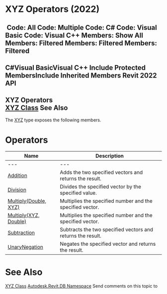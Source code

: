 # XYZ Operators (2022)

﻿
 Code: All Code: Multiple Code: C# Code: Visual Basic Code: Visual C++  Members: Show All Members: Filtered Members: Filtered Members: Filtered   
---  
C#Visual BasicVisual C++
Include Protected MembersInclude Inherited Members
Revit 2022 API  
---  
XYZ Operators  
[XYZ Class](c2fd995c-95c0-58fb-f5de-f3246cbc5600.md "XYZ Class") See Also  
---  
The [XYZ](c2fd995c-95c0-58fb-f5de-f3246cbc5600.md "XYZ Class") type exposes the following members.
# Operators
| Name | Description |
| --- | --- |
| --- | --- | --- |
| [Addition](e19b0989-f628-ba42-a67e-7e3cad42df4c.md "Addition Operator") | Adds the two specified vectors and returns the result. |
| [Division](33091c6f-88ed-1263-33d6-2b0070b24268.md "Division Operator") | Divides the specified vector by the specified value. |
| [Multiply(Double, XYZ)](4fd3fab2-424f-907b-b3b9-6507eebb2e5a.md "Multiply Operator \(Double, XYZ\)") | Multiplies the specified number and the specified vector. |
| [Multiply(XYZ, Double)](f86834d9-8bc4-3f1d-0032-ca9d9d5cd5a6.md "Multiply Operator \(XYZ, Double\)") | Multiplies the specified number and the specified vector. |
| [Subtraction](bc4fdb82-362f-864d-beb4-2292091ec49c.md "Subtraction Operator") | Subtracts the two specified vectors and returns the result. |
| [UnaryNegation](c9c8953a-7999-cc2b-3dc5-d27e2229563a.md "UnaryNegation Operator") | Negates the specified vector and returns the result. |

# See Also
[XYZ Class](c2fd995c-95c0-58fb-f5de-f3246cbc5600.md "XYZ Class")
[Autodesk.Revit.DB Namespace](87546ba7-461b-c646-cbb1-2cb8f5bff8b2.md "Autodesk.Revit.DB Namespace")
Send comments on this topic to 